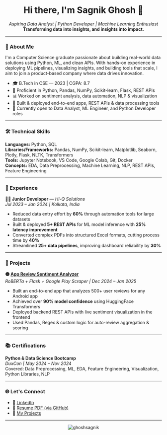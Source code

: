 <h1 align="center">Hi there, I'm Sagnik Ghosh 👋</h1>

<p align="center">
  <em>Aspiring Data Analyst | Python Developer | Machine Learning Enthusiast</em><br>
  <strong>Transforming data into insights, and insights into impact.</strong>
</p>

---

### 🚀 About Me

I'm a Computer Science graduate passionate about building real-world data solutions using Python, ML, and clean APIs. With hands-on experience in deploying ML pipelines, visualizing insights, and building tools that scale, I aim to join a product-based company where data drives innovation.

- 🎓 B.Tech in CSE — 2023 | CGPA: 8.7  
- 🧠 Proficient in Python, Pandas, NumPy, Scikit-learn, Flask, REST APIs  
- 📊 Worked on sentiment analysis, data automation, NLP & visualization  
- 🔧 Built & deployed end-to-end apps, REST APIs & data processing tools  
- 📍 Currently open to Data Analyst, ML Engineer, and Python Developer roles

---

### 🛠️ Technical Skills

**Languages:** Python, SQL  
**Libraries/Frameworks:** Pandas, NumPy, Scikit-learn, Matplotlib, Seaborn, Plotly, Flask, NLTK, Transformers  
**Tools:** Jupyter Notebook, VS Code, Google Colab, Git, Docker  
**Concepts:** EDA, Data Preprocessing, Machine Learning, NLP, REST APIs, Feature Engineering

---

### 💼 Experience

**👨‍💻 Junior Developer** — *Hi-Q Solutions*  
*Jul 2023 – Jan 2024 | Kolkata, India*

- Reduced data entry effort by **60%** through automation tools for large datasets  
- Built & deployed **5+ REST APIs** for ML model inference with **25% latency improvement**  
- Converted complex PDFs into structured Excel formats, cutting process time by **40%**  
- Streamlined **25+ data pipelines**, improving dashboard reliability by **30%**

---

### 🧠 Projects

**🟡 [App Review Sentiment Analyzer]()**  
*RoBERTa + Flask + Google Play Scraper | Dec 2024 – Jan 2025*

- Built an end-to-end app that analyzes 500+ user reviews for any Android app  
- Achieved over **90% model confidence** using HuggingFace Transformers  
- Deployed backend REST APIs with live sentiment visualization in the frontend  
- Used Pandas, Regex & custom logic for auto-review aggregation & scoring

---

### 📚 Certifications

**Python & Data Science Bootcamp**  
*DuxCon | May 2024 – Nov 2024*  
Covered: Data Preprocessing, ML, EDA, Feature Engineering, Visualization, Python Libraries, NLP

---

### 🌐 Let's Connect

- 🔗 [LinkedIn](https://www.linkedin.com/in/sagnik-ghosh-80b596367/)
- 💼 [Resume PDF (via GitHub)](https://github.com/coderSagnikDS)
- 🧠 [My Projects](https://github.com/coderSagnikDS?tab=repositories)

---

<p align="center">
  <img src="https://komarev.com/ghpvc/?username=ghoshsagnik&style=flat-square" alt="ghoshsagnik" />
</p>

